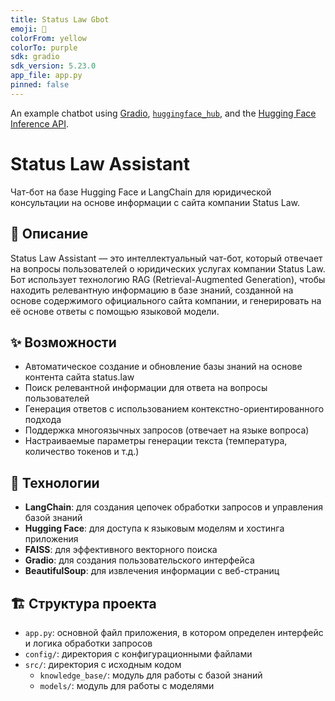 ```yaml
---
title: Status Law Gbot
emoji: 💬
colorFrom: yellow
colorTo: purple
sdk: gradio
sdk_version: 5.23.0
app_file: app.py
pinned: false
---
```


An example chatbot using [Gradio](https://gradio.app), [`huggingface_hub`](https://huggingface.co/docs/huggingface_hub/v0.22.2/en/index), and the [Hugging Face Inference API](https://huggingface.co/docs/api-inference/index).

# Status Law Assistant

Чат-бот на базе Hugging Face и LangChain для юридической консультации на основе информации с сайта компании Status Law.

## 📝 Описание

Status Law Assistant — это интеллектуальный чат-бот, который отвечает на вопросы пользователей о юридических услугах компании Status Law. Бот использует технологию RAG (Retrieval-Augmented Generation), чтобы находить релевантную информацию в базе знаний, созданной на основе содержимого официального сайта компании, и генерировать на её основе ответы с помощью языковой модели.

## ✨ Возможности

- Автоматическое создание и обновление базы знаний на основе контента сайта status.law
- Поиск релевантной информации для ответа на вопросы пользователей
- Генерация ответов с использованием контекстно-ориентированного подхода
- Поддержка многоязычных запросов (отвечает на языке вопроса)
- Настраиваемые параметры генерации текста (температура, количество токенов и т.д.)

## 🚀 Технологии

- **LangChain**: для создания цепочек обработки запросов и управления базой знаний
- **Hugging Face**: для доступа к языковым моделям и хостинга приложения
- **FAISS**: для эффективного векторного поиска
- **Gradio**: для создания пользовательского интерфейса
- **BeautifulSoup**: для извлечения информации с веб-страниц

## 🏗️ Структура проекта

- `app.py`: основной файл приложения, в котором определен интерфейс и логика обработки запросов
- `config/`: директория с конфигурационными файлами
- `src/`: директория с исходным кодом
  - `knowledge_base/`: модуль для работы с базой знаний
  - `models/`: модуль для работы с моделями
